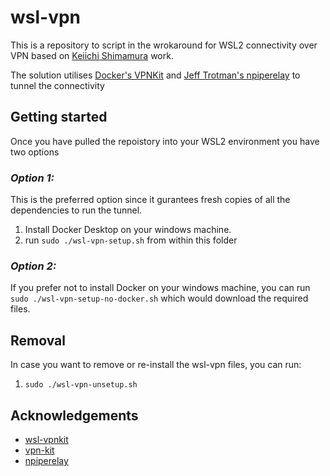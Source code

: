 # wsl-vpn

This is a repository to script in the wrokaround for WSL2 connectivity over VPN based on [Keiichi Shimamura](https://github.com/sakai135/wsl-vpnkit) work.

The solution utilises [Docker's VPNKit](https://github.com/moby/vpnkit) and [Jeff Trotman's npiperelay](https://github.com/jstarks/npiperelay) to tunnel the connectivity

## Getting started

Once you have pulled the repoistory into your WSL2 environment you have two options

### *Option 1:*

This is the preferred option since it gurantees fresh copies of all the dependencies to run the tunnel. 
1. Install Docker Desktop on your windows machine.
2. run `sudo ./wsl-vpn-setup.sh` from within this folder


### *Option 2:*    
If you prefer not to install Docker on your windows machine, you can run `sudo ./wsl-vpn-setup-no-docker.sh` which would download the required files.

## Removal

In case you want to remove or re-install the wsl-vpn files, you can run:

1. `sudo ./wsl-vpn-unsetup.sh`

<!-- ACKNOWLEDGEMENTS -->
## Acknowledgements
* [wsl-vpnkit](https://github.com/sakai135/wsl-vpnkit)
* [vpn-kit](https://github.com/moby/vpnkit)
* [npiperelay](https://github.com/jstarks/npiperelay)

